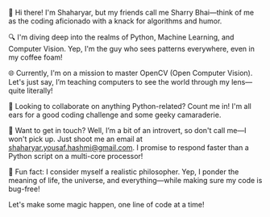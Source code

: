 👋 Hi there! I'm Shaharyar, but my friends call me Sharry Bhai—think of me as the coding aficionado with a knack for algorithms and humor.

🔍 I'm diving deep into the realms of Python, Machine Learning, and Computer Vision. Yep, I'm the guy who sees patterns everywhere, even in my coffee foam!

🌐 Currently, I'm on a mission to master OpenCV (Open Computer Vision). Let's just say, I’m teaching computers to see the world through my lens—quite literally!

🤝 Looking to collaborate on anything Python-related? Count me in! I'm all ears for a good coding challenge and some geeky camaraderie.

📧 Want to get in touch? Well, I’m a bit of an introvert, so don't call me—I won't pick up. Just shoot me an email at shaharyar.yousaf.hashmi@gmail.com. I promise to respond faster than a Python script on a multi-core processor!

🧠 Fun fact: I consider myself a realistic philosopher. Yep, I ponder the meaning of life, the universe, and everything—while making sure my code is bug-free!

Let's make some magic happen, one line of code at a time!

<!---
ShaharyarYousaf/ShaharyarYousaf is a ✨ special ✨ repository because its `README.md` (this file) appears on your GitHub profile.
You can click the Preview link to take a look at your changes.
--->
